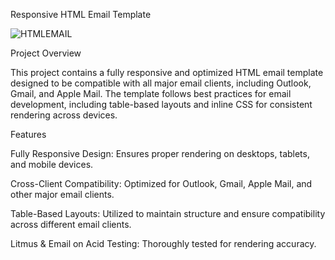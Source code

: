 Responsive HTML Email Template

![HTMLEMAIL](https://github.com/user-attachments/assets/9fa508d4-f660-4d81-ab95-c0a4eeaeac25)


Project Overview

This project contains a fully responsive and optimized HTML email template designed to be compatible with all major email clients, including Outlook, Gmail, and Apple Mail. The template follows best practices for email development, including table-based layouts and inline CSS for consistent rendering across devices.

Features

Fully Responsive Design: Ensures proper rendering on desktops, tablets, and mobile devices.

Cross-Client Compatibility: Optimized for Outlook, Gmail, Apple Mail, and other major email clients.

Table-Based Layouts: Utilized to maintain structure and ensure compatibility across different email clients.

Litmus & Email on Acid Testing: Thoroughly tested for rendering accuracy.
